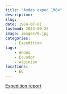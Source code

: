 ```yaml
---
title: "Andes exped 1984"
description: 
slug: 
date: 1984-07-01
lastmod: 2023-09-28
image: images/0.jpg
categories:
    - Expedition
tags:
    - Andes
    - Ecuador
    - Alpinism
locations:
    - EC
---
```


[Expedition report](/documents/andes1984.pdf)
